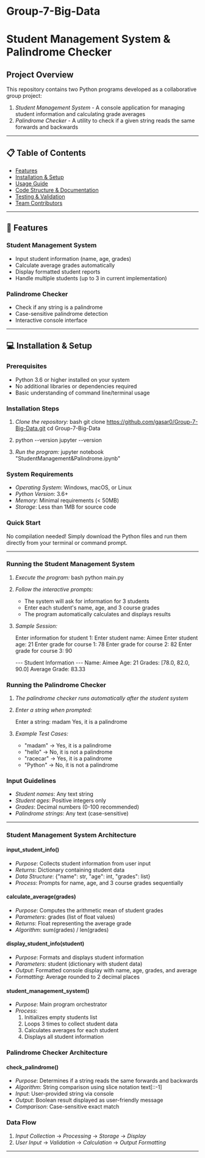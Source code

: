 # Group-7-Big-Data
# Student Management System & Palindrome Checker

## Project Overview
This repository contains two Python programs developed as a collaborative group project:
1. *Student Management System* - A console application for managing student information and calculating grade averages
2. *Palindrome Checker* - A utility to check if a given string reads the same forwards and backwards

---

## 📋 Table of Contents
- [Features](#features)
- [Installation & Setup](#installation--setup)
- [Usage Guide](#usage-guide)
- [Code Structure & Documentation](#code-structure--documentation)
- [Testing & Validation](#testing--validation)
- [Team Contributors](#team-contributors)

---

## 🚀 Features

### Student Management System
- Input student information (name, age, grades)
- Calculate average grades automatically
- Display formatted student reports
- Handle multiple students (up to 3 in current implementation)

### Palindrome Checker
- Check if any string is a palindrome
- Case-sensitive palindrome detection
- Interactive console interface

---

## 💻 Installation & Setup

### Prerequisites
- Python 3.6 or higher installed on your system
- No additional libraries or dependencies required
- Basic understanding of command line/terminal usage

### Installation Steps
1. *Clone the repository:*
   bash
   git clone https://github.com/gasar0/Group-7-Big-Data.git
   cd Group-7-Big-Data
   

2. python --version
   jupyter --version
   

3. *Run the program:*
    jupyter notebook "StudentManagement&Palindrome.ipynb"
   

### System Requirements
- *Operating System*: Windows, macOS, or Linux
- *Python Version*: 3.6+
- *Memory*: Minimal requirements (< 50MB)
- *Storage*: Less than 1MB for source code

### Quick Start
No compilation needed! Simply download the Python files and run them directly from your terminal or command prompt.

---

### Running the Student Management System

1. *Execute the program:*
   bash
   python main.py
   

2. *Follow the interactive prompts:*
   - The system will ask for information for 3 students
   - Enter each student's name, age, and 3 course grades
   - The program automatically calculates and displays results

3. *Sample Session:*
   
   Enter information for student 1:
   Enter student name: Aimee
   Enter student age: 21
   Enter grade for course 1: 78
   Enter grade for course 2: 82
   Enter grade for course 3: 90
   
   --- Student Information ---
   Name: Aimee
   Age: 21
   Grades: [78.0, 82.0, 90.0]
   Average Grade: 83.33
   

### Running the Palindrome Checker

1. *The palindrome checker runs automatically after the student system*

2. *Enter a string when prompted:*
   
   Enter a string: madam
   Yes, it is a palindrome
   

3. *Example Test Cases:*
   - "madam" → Yes, it is a palindrome
   - "hello" → No, it is not a palindrome
   - "racecar" → Yes, it is a palindrome
   - "Python" → No, it is not a palindrome

### Input Guidelines
- *Student names*: Any text string
- *Student ages*: Positive integers only
- *Grades*: Decimal numbers (0-100 recommended)
- *Palindrome strings*: Any text (case-sensitive)

---

### Student Management System Architecture

#### input_student_info()
- *Purpose*: Collects student information from user input
- *Returns*: Dictionary containing student data
- *Data Structure*: {"name": str, "age": int, "grades": list}
- *Process*: Prompts for name, age, and 3 course grades sequentially

#### calculate_average(grades)
- *Purpose*: Computes the arithmetic mean of student grades
- *Parameters*: grades (list of float values)
- *Returns*: Float representing the average grade
- *Algorithm*: sum(grades) / len(grades)

#### display_student_info(student)
- *Purpose*: Formats and displays student information
- *Parameters*: student (dictionary with student data)
- *Output*: Formatted console display with name, age, grades, and average
- *Formatting*: Average rounded to 2 decimal places

#### student_management_system()
- *Purpose*: Main program orchestrator
- *Process*: 
  1. Initializes empty students list
  2. Loops 3 times to collect student data
  3. Calculates averages for each student
  4. Displays all student information

### Palindrome Checker Architecture

#### check_palindrome()
- *Purpose*: Determines if a string reads the same forwards and backwards
- *Algorithm*: String comparison using slice notation text[::-1]
- *Input*: User-provided string via console
- *Output*: Boolean result displayed as user-friendly message
- *Comparison*: Case-sensitive exact match

### Data Flow
1. *Input Collection* → *Processing* → *Storage* → *Display*
2. *User Input* → *Validation* → *Calculation* → *Output Formatting*

---
